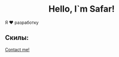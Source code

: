 <h1 align="center">Hello, I`m Safar!</h1>
<p>
  Я ❤️ разработку
</p>
<h2>
  Скилы:
</h2>


<a href='https://t.me/kotsaff'>
  Contact me!
</a>


